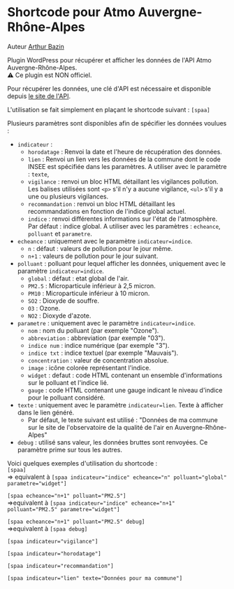 # Shortcode pour Atmo Auvergne-Rhône-Alpes

Auteur [Arthur Bazin](https://www.arthurbazin.com)

Plugin WordPress pour récupérer et afficher les données de l'API Atmo Auvergne-Rhône-Alpes.  
:warning: Ce plugin est NON officiel.

Pour récupérer les données, une clé d'API est nécessaire et disponible depuis [le site de l'API](https://api.atmo-aura.fr/documentation).

L'utilisation se fait simplement en plaçant le shortcode suivant :
```[spaa]```

Plusieurs paramètres sont disponibles afin de spécifier les données voulues :
- `indicateur` :
  - `horodatage` : Renvoi la date et l'heure de récupération des données.
  - `lien` : Renvoi un lien vers les données de la commune dont le code INSEE est spécifiée dans les paramètres. A utiliser avec le paramètre : `texte`,
  - `vigilance` : renvoi un bloc HTML détaillant les vigilances pollution. Les balises utilisées sont `<p>` s'il n'y a aucune vigilance, `<ul>` s'il y a une ou plusieurs vigilances.
  - `recommandation` : renvoi un bloc HTML détaillant les recommandations en fonction de l'indice global actuel.
  - `indice` : renvoi différentes informations sur l'état de l'atmosphère. Par défaut : indice global. A utiliser avec les paramètres : `echeance`, `polluant` et `parametre`.
- `echeance` : uniquement avec le paramètre `indicateur=indice`.
  - `n` : défaut : valeurs de pollution pour le jour même.
  - `n+1` : valeurs de pollution pour le jour suivant.
- `polluant` : polluant pour lequel afficher les données, uniquement avec le paramètre `indicateur=indice`.
  - `global` : défaut : etat global de l'air.
  - `PM2.5` : Microparticule inférieur à 2,5 micron.
  - `PM10` : Microparticule inférieur à 10 micron.
  - `SO2` : Dioxyde de souffre.
  - `O3` : Ozone.
  - `NO2` : Dioxyde d'azote.
- `parametre` : uniquement avec le paramètre `indicateur=indice`.
  - `nom` : nom du polluant (par exemple "Ozone").
  - `abbreviation` : abbreviation (par exemple "03").
  - `indice num` : indice numérique (par exemple "3").
  - `indice txt` : indice textuel (par exemple "Mauvais").
  - `concentration` : valeur de concentration absolue.
  - `image` : icône colorée représentant l'indice.
  - `widget` : defaut : code HTML contenant un ensemble d'informations sur le polluant et l'indice lié.
  - `gauge` : code HTML contenant une gauge indicant le niveau d'indice pour le polluant considéré.
- `texte` : uniquement avec le paramètre `indicateur=lien`. Texte à afficher dans le lien généré.
  - Par défaut, le texte suivant est utilisé : "Données de ma commune sur le site de l'observatoire de la qualité de l'air en Auvergne-Rhône-Alpes"
- `debug` : utilisé sans valeur, les données bruttes sont renvoyées. Ce paramètre prime sur tous les autres.

Voici quelques exemples d'utilisation du shortcode :  
```[spaa]```  
=> equivalent à ```[spaa indicateur="indice" echeance="n" polluant="global" parametre="widget"]```  

```[spaa echeance="n+1" polluant="PM2.5"]```  
=>equivalent à ```[spaa indicateur="indice" echeance="n+1" polluant="PM2.5" parametre="widget"]```  

```[spaa echeance="n+1" polluant="PM2.5" debug]```  
=>equivalent à ```[spaa debug]```  

```[spaa indicateur="vigilance"]```  

```[spaa indicateur="horodatage"]```  

```[spaa indicateur="recommandation"]```  

```[spaa indicateur="lien" texte="Données pour ma commune"]``` 


